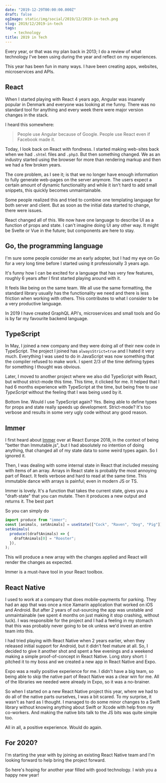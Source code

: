```yaml
---
date: "2019-12-29T00:00:00.000Z"
draft: false
ogImage: static/img/social/2019/12/2019-in-tech.png
slug: 2019/12/2019-in-tech
tags:
    - technology
title: 2019 in Tech
---
```

Every year, or that was my plan back in 2013; I do a review of what technology I've been using during the year and reflect on my experiences.

This year has been fun in many ways. I have been creating apps, websites, microservices and APIs.

## React

When I started playing with React 4 years ago, Angular was insanely popular in Denmark and everyone was looking at me funny. There was no standard tool for anything and every week there were major version changes in the stack.

I heard this somewhere:

> People use Angular because of Google. People use React even if Facebook made it.

Today, I look back on React with fondness. I started making web-sites back when we had `.shtml` files and `.php3`. But then something changed. We as an industry started using the browser for more than rendering markup and then we had a few broken years.

The core problem, as I see it; is that we no longer have enough information to fully generate web-pages on the server anymore. The users expect a certain amount of dynamic functionality and while it isn't hard to add small snippets, this quickly becomes unmaintainable.

Some people realized this and tried to combine one templating language for both server and client. But as soon as the initial data started to change, there were issues.

React changed all of this. We now have one language to describe UI as a function of props and state. I can't imagine doing UI any other way. It might be Svelte or Vue in the future; but components are here to stay.

## Go, the programming language

I'm sure some people consider me an early adopter, but I had my eye on Go for a very long time before I started using it professionally 3 years ago.

It's funny how I can be excited for a language that has very few features, roughly 6 years after I first started playing around with it.

It feels like being on the same team. We all use the same formatting, the standard library usually has the functionality we need and there is less friction when working with others. This contributes to what I consider to be a very productive language.

In 2019 I have created GraphQL API's, microservices and small tools and Go is by far my favourite backend language.

## TypeScript

In May, I joined a new company and they were doing all of their new code in TypeScript. The project I joined has `alwaysStrict=true` and I hated it very much. Everything I was used to do in JavaScript was now something that the compiler refused to make work. I spent 2/3 of the time defining types for something I thought was obvious.

Later, I moved to another project where we also did TypeScript with React, but without strict-mode this time. This time, it clicked for me. It helped that I had 6 months experience with TypeScript at the time, but being free to _use TypeScript_ without the feeling that I was being used by it.

Bottom line. Would I use TypeScript again? Yes. Being able to define types for props and state really speeds up development. Strict-mode? It's too verbose and results in some very ugly code without any good reason.

## Immer

I first heard about [Immer](https://github.com/immerjs/immer) over at React Europe 2018, in the context of being "better than Immutable.js", but I had absolutely no intention of doing anything, that changed all of my state data to some weird types again. So I ignored it.

Then, I was dealing with some internal state in React that included messing with items of an array. Arrays in React state is probably the most annoying part of React. It feels verbose and hard to read at the same time. This immutable dance with arrays is painful; even in modern JS or TS.

Immer is lovely. It's a function that takes the current state, gives you a "draft-state" that you can mutate. Then it produces a new output and returns it. The best part

So you can simply do

```js
import produce from "immer";
const [animals, setAnimals] = useState(["Cock", "Raven", "Dog", "Pig"]);
setAnimals(
  produce((draftAnimals) => {
    draftAnimals[0] = "Rooster";
  }),
);
```

This will produce a new array with the changes applied and React will render the changes as expected.

Immer is a must-have tool in your React toolbox.

## React Native

I used to work at a company that does mobile-payments for parking. They had an app that was once a nice Xamarin application that worked on iOS and Android. But after 2 years of out-sourcing the app was unstable and unmaintainable (we spent 4 months on just making it stop crashing, without luck). I was responsible for the project and I had a feeling in my stomach that this was probably never going to be ok unless we'd invest an entire team into this.

I had tried playing with React Native when 2 years earlier, when they released initial support for Android, but it didn't feel mature at all. So, I decided to give it another shot and spent a few evenings and a weekend making a simple proof-of-concept in React Native. Long story short: I pitched it to my boss and we created a new app in React Native and Expo.

Expo was a really positive experience for me. I didn't have a big team, so being able to skip the native part of React Native was a clear win for me. All of the libraries we needed were already in Expo, so it was a no-brainer.

So when I started on a new React Native project this year, where we had to do all of the native parts ourselves, I was a bit scared. To my surprise, it wasn't as hard as I thought. I managed to do some minor changes to a Swift library without knowing anything about Swift or Xcode with help from my co-workers. And making the native bits talk to the JS bits was quite simple too.

All in all, a positive experience. Would do again.

## For 2020?

I'm starting the year with by joining an existing React Native team and I'm looking forward to help bring the project forward.

So here's hoping for another year filled with good technology. I wish you a happy new year!
